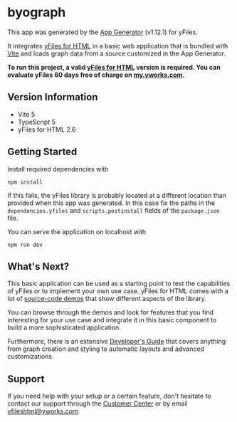 # byograph

This app was generated by the [App Generator](https://www.yworks.com/app-generator/) (v1.12.1) for yFiles.

It integrates [yFiles for HTML](https://www.yworks.com/products/yfiles-for-html) in a basic web application that is
bundled with [Vite](https://vitejs.dev/) and loads graph data from a source customized in the App Generator.

**To run this project, a valid [yFiles for HTML](https://www.yworks.com/products/yfiles-for-html) version is required.
You can evaluate yFiles 60 days free of charge on [my.yworks.com](https://my.yworks.com/signup?product=YFILES_HTML_EVAL).**

## Version Information

- Vite 5
- TypeScript 5
- yFiles for HTML 2.6

## Getting Started

Install required dependencies with

```shell
npm install
```

If this fails, the yFiles library is probably located at a different location than provided when this app was generated.
In this case fix the paths in the `dependencies.yfiles` and `scripts.postinstall` fields of the `package.json` file.

You can serve the application on localhost with

```shell
npm run dev
```

## What's Next?

This basic application can be used as a starting point to test the capabilities of yFiles or to implement
your own use case. yFiles for HTML comes with a lot of [source-code demos](https://live.yworks.com/demos/index.html)
that show different aspects of the library.

You can browse through the demos and look for features that you find interesting for your use case and integrate it
in this basic component to build a more sophisticated application.

Furthermore, there is an extensive [Developer's Guide](https://docs.yworks.com/yfileshtml/#/dguide/introduction#top)
that covers anything from graph creation and styling to automatic layouts and advanced customizations.

## Support

If you need help with your setup or a certain feature, don't hesitate to contact our support
through the [Customer Center](https://my.yworks.com/) or by email [yfileshtml@yworks.com](mailto:yfileshtml@yworks.com).
